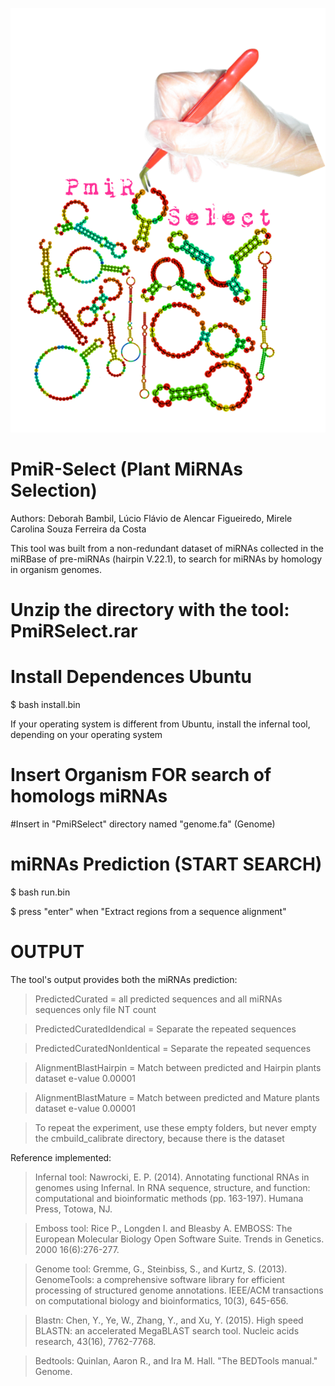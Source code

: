  ![name-of-you-image](https://github.com/DeborahBambil/figs/blob/main/Fig1.png?raw=true)

# PmiR-Select (Plant MiRNAs Selection)
Authors: Deborah Bambil, Lúcio Flávio de Alencar Figueiredo, Mirele Carolina Souza Ferreira da Costa

This tool was built from a non-redundant dataset of miRNAs collected in the miRBase of pre-miRNAs (hairpin V.22.1), to search for miRNAs by homology in organism genomes.

# Unzip the directory with the tool: PmiRSelect.rar

# Install Dependences Ubuntu

$ bash install.bin

If your operating system is different from Ubuntu, install the infernal tool, depending on your operating system

# Insert Organism FOR search of homologs miRNAs

#Insert in "PmiRSelect" directory named "genome.fa" (Genome)

# miRNAs Prediction (START SEARCH)

$ bash run.bin

$ press "enter" when "Extract regions from a sequence alignment"

# OUTPUT

The tool's output provides both the miRNAs prediction:

> PredictedCurated = all predicted sequences and all miRNAs sequences only file NT count

> PredictedCuratedIdendical = Separate the repeated sequences 

> PredictedCuratedNonIdentical = Separate the repeated sequences 

> AlignmentBlastHairpin = Match between predicted and Hairpin plants dataset e-value 0.00001

> AlignmentBlastMature = Match between predicted and Mature plants dataset e-value 0.00001

> To repeat the experiment, use these empty folders, but never empty the cmbuild_calibrate directory, because there is the dataset

Reference implemented:

> Infernal tool: Nawrocki, E. P. (2014). Annotating functional RNAs in genomes using Infernal. In RNA sequence, structure, and function: computational and bioinformatic methods (pp. 163-197). Humana Press, Totowa, NJ.

> Emboss tool: Rice P., Longden I. and Bleasby A. EMBOSS: The European Molecular Biology Open Software Suite. Trends in Genetics. 2000 16(6):276-277.

> Genome tool: Gremme, G., Steinbiss, S., and Kurtz, S. (2013). GenomeTools: a comprehensive software library for efficient processing of structured genome annotations. IEEE/ACM transactions on computational biology and bioinformatics, 10(3), 645-656.

> Blastn: Chen, Y., Ye, W., Zhang, Y., and Xu, Y. (2015). High speed BLASTN: an accelerated MegaBLAST search tool. Nucleic acids research, 43(16), 7762-7768.

>Bedtools: Quinlan, Aaron R., and Ira M. Hall. "The BEDTools manual." Genome.
